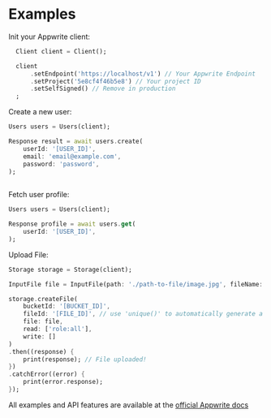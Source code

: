 # Examples

Init your Appwrite client:

```dart
  Client client = Client();

  client
      .setEndpoint('https://localhost/v1') // Your Appwrite Endpoint
      .setProject('5e8cf4f46b5e8') // Your project ID
      .setSelfSigned() // Remove in production
  ;

```

Create a new user:

```dart
Users users = Users(client);

Response result = await users.create(
    userId: '[USER_ID]',
    email: 'email@example.com',
    password: 'password',
);
 
```

Fetch user profile:

```dart
Users users = Users(client);

Response profile = await users.get(
    userId: '[USER_ID]',
);
```

Upload File:

```dart
Storage storage = Storage(client);

InputFile file = InputFile(path: './path-to-file/image.jpg', fileName: 'image.jpg');

storage.createFile(
    bucketId: '[BUCKET_ID]',
    fileId: '[FILE_ID]', // use 'unique()' to automatically generate a unique ID
    file: file,
    read: ['role:all'],
    write: []
)
.then((response) {
    print(response); // File uploaded!
})
.catchError((error) {
    print(error.response);
});
```

All examples and API features are available at the [official Appwrite docs](https://appwrite.io/docs)